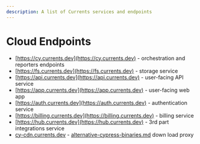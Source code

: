 ```yaml
---
description: A list of Currents services and endpoints
---
```


# Cloud Endpoints

* [https://cy.currents.dev](https://cy.currents.dev) - orchestration and reporters endpoints
* [https://fs.currents.dev](https://fs.currents.dev) - storage service
* [https://api.currents.dev](https://api.currents.dev) - user-facing API service
* [https://app.currents.dev](https://app.currents.dev) - user-facing web app
* [https://auth.currents.dev](https://auth.currents.dev) - authentication service
* [https://billing.currents.dev](https://billing.currents.dev) - billing service
* [https://hub.currents.dev](https://hub.currents.dev) - 3rd part integrations service
* [cy-cdn.currents.dev](http://cy-cdn.currents.dev)  - [alternative-cypress-binaries.md](../integration-with-cypress/alternative-cypress-binaries.md "mention") down load proxy
